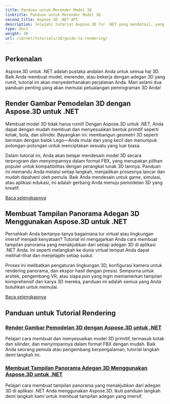 ```yaml
---
title: Panduan untuk Merender Model 3D
linktitle: Panduan untuk Merender Model 3D
second_title: Aspose.3D .NET API
description: Jelajahi tutorial Aspose.3D for .NET yang mendetail, yang mencakup pemodelan 3D, rendering, dan manipulasi pemandangan. Panduan yang disederhanakan untuk pengembang dari semua tingkatan.
type: docs
weight: 30
url: /id/net/tutorials/3d/guide-to-rendering/
---
```

## Perkenalan

Aspose.3D untuk .NET adalah pustaka andalan Anda untuk semua hal 3D. Baik Anda membuat model, merender, atau bekerja dengan adegan 3D yang rumit, tutorial ini akan menyederhanakan perjalanan Anda. Mari selami dua panduan penting yang akan memulai petualangan pemrograman 3D Anda!  

## Render Gambar Pemodelan 3D dengan Aspose.3D untuk .NET  

Membuat model 3D tidak harus rumit! Dengan Aspose.3D untuk .NET, Anda dapat dengan mudah membuat dan menyesuaikan bentuk primitif seperti kotak, bola, dan silinder. Bayangkan ini: membangun geometri 3D seperti bermain dengan balok Lego—Anda mulai dari yang kecil dan menumpuk potongan-potongan untuk menciptakan sesuatu yang luar biasa.  

Dalam tutorial ini, Anda akan belajar mendesain model 3D secara terprogram dan menyimpannya dalam format FBX, yang merupakan pilihan populer untuk kompatibilitas dengan perangkat lunak 3D lainnya. Panduan ini memandu Anda melalui setiap langkah, menjadikan prosesnya lancar dan mudah dipahami oleh pemula. Baik Anda mendesain untuk game, simulasi, atau aplikasi edukasi, ini adalah gerbang Anda menuju pemodelan 3D yang kreatif.  

[Baca selengkapnya](./render-3d-modeling-image/)  

## Membuat Tampilan Panorama Adegan 3D Menggunakan Aspose.3D untuk .NET  

Pernahkah Anda bertanya-tanya bagaimana tur virtual atau lingkungan imersif menjadi kenyataan? Tutorial ini mengajarkan Anda cara membuat tampilan panorama yang menakjubkan dari setiap adegan 3D di aplikasi .NET Anda. Ini seperti melangkah ke dunia virtual tempat Anda dapat melihat-lihat dan menjelajahi setiap sudut.  

Proses ini melibatkan pengaturan lingkungan 3D, konfigurasi kamera untuk rendering panorama, dan ekspor hasil dengan presisi. Sempurna untuk arsitek, pengembang VR, atau siapa pun yang ingin memamerkan tampilan komprehensif dari karya 3D mereka, panduan ini adalah semua yang Anda butuhkan untuk memulai.  

[Baca selengkapnya](./render-panorama-view-3d-scene/)  

## Panduan untuk Tutorial Rendering
### [Render Gambar Pemodelan 3D dengan Aspose.3D untuk .NET](./render-3d-modeling-image/)
Pelajari cara membuat dan menyesuaikan model 3D primitif, termasuk kotak dan silinder, dan menyimpannya dalam format FBX dengan mudah. Baik Anda seorang pemula atau pengembang berpengalaman, tutorial langkah demi langkah ini.
### [Membuat Tampilan Panorama Adegan 3D Menggunakan Aspose.3D untuk .NET](./render-panorama-view-3d-scene/)
Pelajari cara membuat tampilan panorama yang menakjubkan dari adegan 3D di aplikasi .NET Anda menggunakan Aspose.3D. Ikuti panduan langkah demi langkah kami untuk membuat tampilan adegan yang imersif.